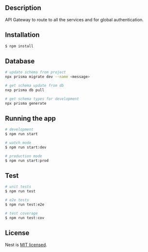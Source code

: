 ## Description

API Gateway to route to all the services and for global authentication.

## Installation

```bash
$ npm install
```
## Database

```bash
# update schema from project
npx prisma migrate dev --name <message>

# get schema update from db
nxp prisma db pull

# get schema types for development
npx prisma generate

```

## Running the app

```bash
# development
$ npm run start

# watch mode
$ npm run start:dev

# production mode
$ npm run start:prod
```

## Test

```bash
# unit tests
$ npm run test

# e2e tests
$ npm run test:e2e

# test coverage
$ npm run test:cov
```

## License

Nest is [MIT licensed](LICENSE).
